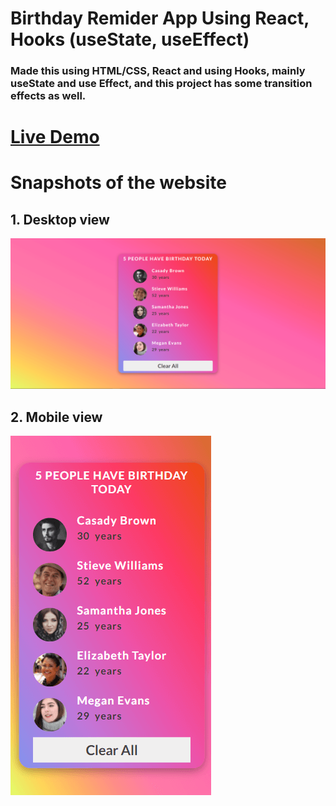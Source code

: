 # Birthday Remider App Using React, Hooks (useState, useEffect)

### Made this using HTML/CSS, React and using Hooks, mainly useState and use Effect, and this project has some transition effects as well.

# [Live Demo](https://ddepu11.github.io/birthday-reminder-react)

# Snapshots of the website

## 1. Desktop view

![desktop_view_1](https://github.com/ddepu11/birthday-reminder-react/blob/master/snapshots/1.png)

## 2. Mobile view

![mobile_view_1](https://github.com/ddepu11/birthday-reminder-react/blob/master/snapshots/2.png)
